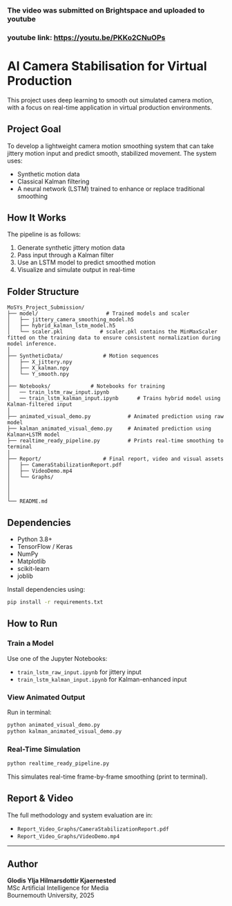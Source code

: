 
### The video was submitted on Brightspace and uploaded to youtube 
### youtube link: https://youtu.be/PKKo2CNuOPs
# AI Camera Stabilisation for Virtual Production

This project uses deep learning to smooth out simulated camera motion, with a focus on real-time application in virtual production environments.

## Project Goal

To develop a lightweight camera motion smoothing system that can take jittery motion input and predict smooth, stabilized movement. The system uses:
- Synthetic motion data
- Classical Kalman filtering
- A neural network (LSTM) trained to enhance or replace traditional smoothing

## How It Works

The pipeline is as follows:
1. Generate synthetic jittery motion data
2. Pass input through a Kalman filter
3. Use an LSTM model to predict smoothed motion
4. Visualize and simulate output in real-time


## Folder Structure

```
MoSYs_Project_Submission/
├── model/                      # Trained models and scaler
│   ├── jittery_camera_smoothing_model.h5
│   ├── hybrid_kalman_lstm_model.h5
│   └── scaler.pkl            # scaler.pkl contains the MinMaxScaler fitted on the training data to ensure consistent normalization during model inference.
│
├── SyntheticData/             # Motion sequences
│   ├── X_jittery.npy
│   ├── X_kalman.npy
│   └── Y_smooth.npy
│          
├── Notebooks/             # Notebooks for training
│   ── train_lstm_raw_input.ipynb
│   ── train_lstm_kalman_input.ipynb      # Trains hybrid model using Kalman-filtered input
│
├── animated_visual_demo.py            # Animated prediction using raw model
├── kalman_animated_visual_demo.py     # Animated prediction using Kalman+LSTM model
├── realtime_ready_pipeline.py         # Prints real-time smoothing to terminal
│
├── Report/                    # Final report, video and visual assets
│   ├── CameraStabilizationReport.pdf
│   ├── VideoDemo.mp4
│   └── Graphs/
│
│ 
│
└── README.md                  
```

## Dependencies

- Python 3.8+
- TensorFlow / Keras
- NumPy
- Matplotlib
- scikit-learn
- joblib

Install dependencies using:
```bash
pip install -r requirements.txt
```

## How to Run

### Train a Model
Use one of the Jupyter Notebooks:
- `train_lstm_raw_input.ipynb` for jittery input
- `train_lstm_kalman_input.ipynb` for Kalman-enhanced input


### View Animated Output
Run in terminal:
```bash
python animated_visual_demo.py
python kalman_animated_visual_demo.py
```

### Real-Time Simulation
```bash
python realtime_ready_pipeline.py
```

This simulates real-time frame-by-frame smoothing (print to terminal).

## Report & Video

The full methodology and system evaluation are in:
- `Report_Video_Graphs/CameraStabilizationReport.pdf`
- `Report_Video_Graphs/VideoDemo.mp4`

---

## Author

**Glodis Ylja Hilmarsdottir Kjaernested**  
MSc Artificial Intelligence for Media  
Bournemouth University, 2025
